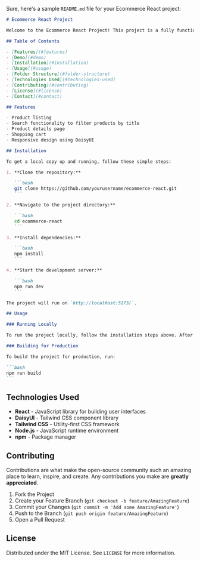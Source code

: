 Sure, here's a sample `README.md` file for your Ecommerce React project:

````markdown
# Ecommerce React Project

Welcome to the Ecommerce React Project! This project is a fully functional ecommerce website built using React and DaisyUI. It includes features such as product listing, search functionality, product details, and a shopping cart.

## Table of Contents

- [Features](#features)
- [Demo](#demo)
- [Installation](#installation)
- [Usage](#usage)
- [Folder Structure](#folder-structure)
- [Technologies Used](#technologies-used)
- [Contributing](#contributing)
- [License](#license)
- [Contact](#contact)

## Features

- Product listing
- Search functionality to filter products by title
- Product details page
- Shopping cart
- Responsive design using DaisyUI

## Installation

To get a local copy up and running, follow these simple steps:

1. **Clone the repository:**

   ```bash
   git clone https://github.com/yourusername/ecommerce-react.git
   ```

2. **Navigate to the project directory:**

   ```bash
   cd ecommerce-react
   ```

3. **Install dependencies:**

   ```bash
   npm install
   ```

4. **Start the development server:**

   ```bash
   npm run dev
   ```

The project will run on `http://localhost:5173/`.

## Usage

### Running Locally

To run the project locally, follow the installation steps above. After starting the development server, you can view the app in your browser at `http://localhost:3000`.

### Building for Production

To build the project for production, run:

```bash
npm run build
```
````

## Technologies Used

- **React** - JavaScript library for building user interfaces
- **DaisyUI** - Tailwind CSS component library
- **Tailwind CSS** - Utility-first CSS framework
- **Node.js** - JavaScript runtime environment
- **npm** - Package manager

## Contributing

Contributions are what make the open-source community such an amazing place to learn, inspire, and create. Any contributions you make are **greatly appreciated**.

1. Fork the Project
2. Create your Feature Branch (`git checkout -b feature/AmazingFeature`)
3. Commit your Changes (`git commit -m 'Add some AmazingFeature'`)
4. Push to the Branch (`git push origin feature/AmazingFeature`)
5. Open a Pull Request

## License

Distributed under the MIT License. See `LICENSE` for more information.

```

```
